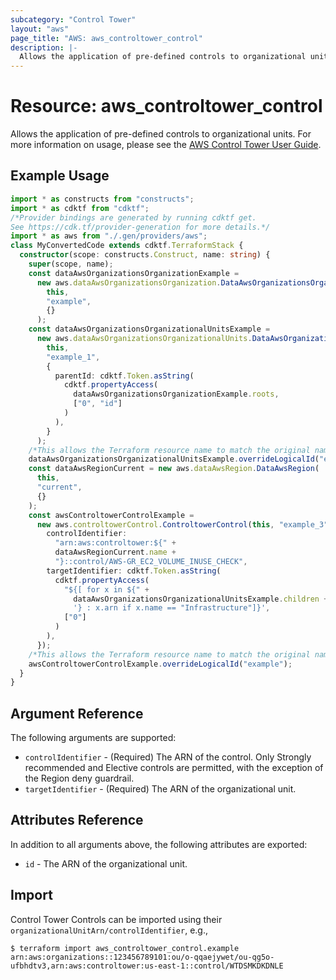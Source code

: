 ```yaml
---
subcategory: "Control Tower"
layout: "aws"
page_title: "AWS: aws_controltower_control"
description: |-
  Allows the application of pre-defined controls to organizational units.
---
```


# Resource: aws_controltower_control

Allows the application of pre-defined controls to organizational units. For more information on usage, please see the
[AWS Control Tower User Guide](https://docs.aws.amazon.com/controltower/latest/userguide/enable-guardrails.html).

## Example Usage

```typescript
import * as constructs from "constructs";
import * as cdktf from "cdktf";
/*Provider bindings are generated by running cdktf get.
See https://cdk.tf/provider-generation for more details.*/
import * as aws from "./.gen/providers/aws";
class MyConvertedCode extends cdktf.TerraformStack {
  constructor(scope: constructs.Construct, name: string) {
    super(scope, name);
    const dataAwsOrganizationsOrganizationExample =
      new aws.dataAwsOrganizationsOrganization.DataAwsOrganizationsOrganization(
        this,
        "example",
        {}
      );
    const dataAwsOrganizationsOrganizationalUnitsExample =
      new aws.dataAwsOrganizationsOrganizationalUnits.DataAwsOrganizationsOrganizationalUnits(
        this,
        "example_1",
        {
          parentId: cdktf.Token.asString(
            cdktf.propertyAccess(
              dataAwsOrganizationsOrganizationExample.roots,
              ["0", "id"]
            )
          ),
        }
      );
    /*This allows the Terraform resource name to match the original name. You can remove the call if you don't need them to match.*/
    dataAwsOrganizationsOrganizationalUnitsExample.overrideLogicalId("example");
    const dataAwsRegionCurrent = new aws.dataAwsRegion.DataAwsRegion(
      this,
      "current",
      {}
    );
    const awsControltowerControlExample =
      new aws.controltowerControl.ControltowerControl(this, "example_3", {
        controlIdentifier:
          "arn:aws:controltower:${" +
          dataAwsRegionCurrent.name +
          "}::control/AWS-GR_EC2_VOLUME_INUSE_CHECK",
        targetIdentifier: cdktf.Token.asString(
          cdktf.propertyAccess(
            "${[ for x in ${" +
              dataAwsOrganizationsOrganizationalUnitsExample.children +
              '} : x.arn if x.name == "Infrastructure"]}',
            ["0"]
          )
        ),
      });
    /*This allows the Terraform resource name to match the original name. You can remove the call if you don't need them to match.*/
    awsControltowerControlExample.overrideLogicalId("example");
  }
}

```

## Argument Reference

The following arguments are supported:

* `controlIdentifier` - (Required) The ARN of the control. Only Strongly recommended and Elective controls are permitted, with the exception of the Region deny guardrail.
* `targetIdentifier` - (Required) The ARN of the organizational unit.

## Attributes Reference

In addition to all arguments above, the following attributes are exported:

* `id` - The ARN of the organizational unit.

## Import

Control Tower Controls can be imported using their `organizationalUnitArn/controlIdentifier`, e.g.,

```
$ terraform import aws_controltower_control.example arn:aws:organizations::123456789101:ou/o-qqaejywet/ou-qg5o-ufbhdtv3,arn:aws:controltower:us-east-1::control/WTDSMKDKDNLE
```

<!-- cache-key: cdktf-0.17.0-pre.15 input-08c0c9dbf791ee519ca0aede9155164ac7bb60bb1648d5df3dafb2aa9b879d36 -->